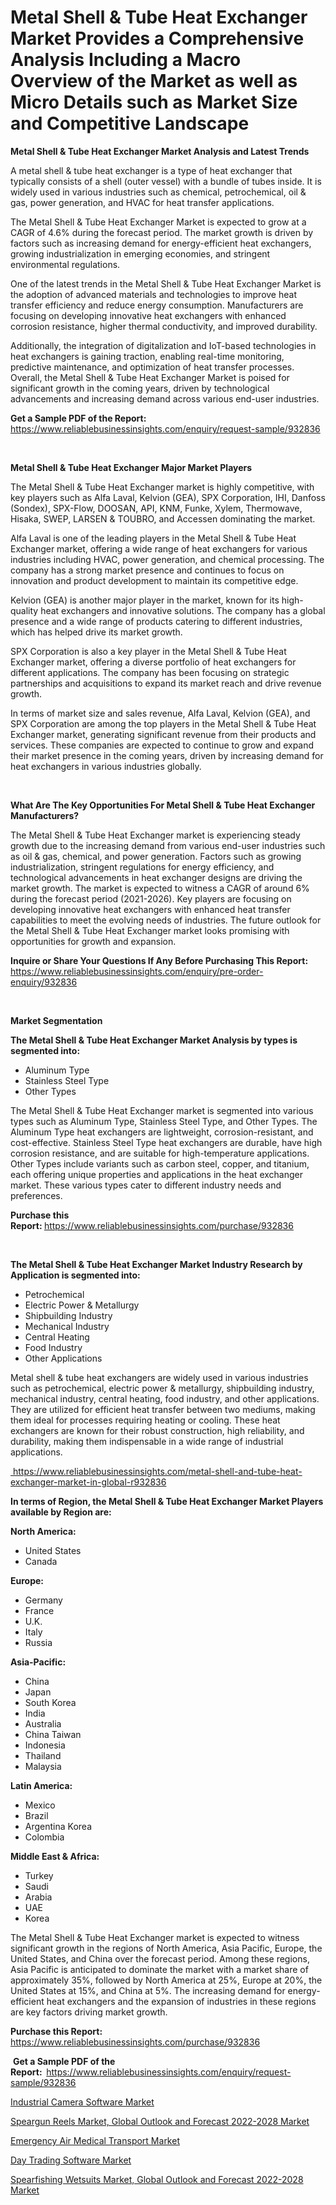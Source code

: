 <p><h1>Metal Shell & Tube Heat Exchanger Market Provides a Comprehensive Analysis Including a Macro Overview of the Market as well as Micro Details such as Market Size and Competitive Landscape</h1></p><p><strong>Metal Shell & Tube Heat Exchanger Market Analysis and Latest Trends</strong></p>
<p><p>A metal shell & tube heat exchanger is a type of heat exchanger that typically consists of a shell (outer vessel) with a bundle of tubes inside. It is widely used in various industries such as chemical, petrochemical, oil & gas, power generation, and HVAC for heat transfer applications.</p><p>The Metal Shell & Tube Heat Exchanger Market is expected to grow at a CAGR of 4.6% during the forecast period. The market growth is driven by factors such as increasing demand for energy-efficient heat exchangers, growing industrialization in emerging economies, and stringent environmental regulations.</p><p>One of the latest trends in the Metal Shell & Tube Heat Exchanger Market is the adoption of advanced materials and technologies to improve heat transfer efficiency and reduce energy consumption. Manufacturers are focusing on developing innovative heat exchangers with enhanced corrosion resistance, higher thermal conductivity, and improved durability.</p><p>Additionally, the integration of digitalization and IoT-based technologies in heat exchangers is gaining traction, enabling real-time monitoring, predictive maintenance, and optimization of heat transfer processes. Overall, the Metal Shell & Tube Heat Exchanger Market is poised for significant growth in the coming years, driven by technological advancements and increasing demand across various end-user industries.</p></p>
<p><strong>Get a Sample PDF of the Report:&nbsp;</strong> <a href="https://www.reliablebusinessinsights.com/enquiry/request-sample/932836">https://www.reliablebusinessinsights.com/enquiry/request-sample/932836</a></p>
<p>&nbsp;</p>
<p><strong>Metal Shell & Tube Heat Exchanger Major Market Players</strong></p>
<p><p>The Metal Shell & Tube Heat Exchanger market is highly competitive, with key players such as Alfa Laval, Kelvion (GEA), SPX Corporation, IHI, Danfoss (Sondex), SPX-Flow, DOOSAN, API, KNM, Funke, Xylem, Thermowave, Hisaka, SWEP, LARSEN & TOUBRO, and Accessen dominating the market.</p><p>Alfa Laval is one of the leading players in the Metal Shell & Tube Heat Exchanger market, offering a wide range of heat exchangers for various industries including HVAC, power generation, and chemical processing. The company has a strong market presence and continues to focus on innovation and product development to maintain its competitive edge.</p><p>Kelvion (GEA) is another major player in the market, known for its high-quality heat exchangers and innovative solutions. The company has a global presence and a wide range of products catering to different industries, which has helped drive its market growth.</p><p>SPX Corporation is also a key player in the Metal Shell & Tube Heat Exchanger market, offering a diverse portfolio of heat exchangers for different applications. The company has been focusing on strategic partnerships and acquisitions to expand its market reach and drive revenue growth.</p><p>In terms of market size and sales revenue, Alfa Laval, Kelvion (GEA), and SPX Corporation are among the top players in the Metal Shell & Tube Heat Exchanger market, generating significant revenue from their products and services. These companies are expected to continue to grow and expand their market presence in the coming years, driven by increasing demand for heat exchangers in various industries globally.</p></p>
<p>&nbsp;</p>
<p><strong>What Are The Key Opportunities For Metal Shell & Tube Heat Exchanger Manufacturers?</strong></p>
<p><p>The Metal Shell & Tube Heat Exchanger market is experiencing steady growth due to the increasing demand from various end-user industries such as oil & gas, chemical, and power generation. Factors such as growing industrialization, stringent regulations for energy efficiency, and technological advancements in heat exchanger designs are driving the market growth. The market is expected to witness a CAGR of around 6% during the forecast period (2021-2026). Key players are focusing on developing innovative heat exchangers with enhanced heat transfer capabilities to meet the evolving needs of industries. The future outlook for the Metal Shell & Tube Heat Exchanger market looks promising with opportunities for growth and expansion.</p></p>
<p><strong>Inquire or Share Your Questions If Any Before Purchasing This Report:</strong> <a href="https://www.reliablebusinessinsights.com/enquiry/pre-order-enquiry/932836">https://www.reliablebusinessinsights.com/enquiry/pre-order-enquiry/932836</a></p>
<p>&nbsp;</p>
<p><strong>Market Segmentation</strong></p>
<p><strong>The Metal Shell & Tube Heat Exchanger Market Analysis by types is segmented into:</strong></p>
<p><ul><li>Aluminum Type</li><li>Stainless Steel Type</li><li>Other Types</li></ul></p>
<p><p>The Metal Shell & Tube Heat Exchanger market is segmented into various types such as Aluminum Type, Stainless Steel Type, and Other Types. The Aluminum Type heat exchangers are lightweight, corrosion-resistant, and cost-effective. Stainless Steel Type heat exchangers are durable, have high corrosion resistance, and are suitable for high-temperature applications. Other Types include variants such as carbon steel, copper, and titanium, each offering unique properties and applications in the heat exchanger market. These various types cater to different industry needs and preferences.</p></p>
<p><strong>Purchase this Report:&nbsp;</strong><a href="https://www.reliablebusinessinsights.com/purchase/932836">https://www.reliablebusinessinsights.com/purchase/932836</a></p>
<p>&nbsp;</p>
<p><strong>The Metal Shell & Tube Heat Exchanger Market Industry Research by Application is segmented into:</strong></p>
<p><ul><li>Petrochemical</li><li>Electric Power & Metallurgy</li><li>Shipbuilding Industry</li><li>Mechanical Industry</li><li>Central Heating</li><li>Food Industry</li><li>Other Applications</li></ul></p>
<p><p>Metal shell & tube heat exchangers are widely used in various industries such as petrochemical, electric power & metallurgy, shipbuilding industry, mechanical industry, central heating, food industry, and other applications. They are utilized for efficient heat transfer between two mediums, making them ideal for processes requiring heating or cooling. These heat exchangers are known for their robust construction, high reliability, and durability, making them indispensable in a wide range of industrial applications.</p></p>
<p><a href="https://www.reliablebusinessinsights.com/metal-shell-and-tube-heat-exchanger-market-in-global-r932836">&nbsp;https://www.reliablebusinessinsights.com/metal-shell-and-tube-heat-exchanger-market-in-global-r932836</a></p>
<p><strong>In terms of Region, the Metal Shell & Tube Heat Exchanger Market Players available by Region are:</strong></p>
<p>
    <p> <strong> North America: </strong>
        <ul>
            <li>United States</li>
            <li>Canada</li>
        </ul>
        </p> 
    <p> <strong> Europe: </strong>
        <ul>
            <li>Germany</li>
            <li>France</li>
            <li>U.K.</li>
            <li>Italy</li>
            <li>Russia</li>
        </ul>
        </p> 
    <p> <strong> Asia-Pacific: </strong>
        <ul>
            <li>China</li>
            <li>Japan</li>
            <li>South Korea</li>
            <li>India</li>
            <li>Australia</li>
            <li>China Taiwan</li>
            <li>Indonesia</li>
            <li>Thailand</li>
            <li>Malaysia</li>
        </ul>
        </p> 
    <p> <strong> Latin America: </strong>
        <ul>
            <li>Mexico</li>
            <li>Brazil</li>
            <li>Argentina Korea</li>
            <li>Colombia</li>
        </ul>
        </p> 
    <p> <strong> Middle East & Africa: </strong>
        <ul>
            <li>Turkey</li>
            <li>Saudi</li>
            <li>Arabia</li>
            <li>UAE</li>
            <li>Korea</li>
        </ul>
    </p>
    </p>
<p><p>The Metal Shell & Tube Heat Exchanger market is expected to witness significant growth in the regions of North America, Asia Pacific, Europe, the United States, and China over the forecast period. Among these regions, Asia Pacific is anticipated to dominate the market with a market share of approximately 35%, followed by North America at 25%, Europe at 20%, the United States at 15%, and China at 5%. The increasing demand for energy-efficient heat exchangers and the expansion of industries in these regions are key factors driving market growth.</p></p>
<p><strong>Purchase this Report: </strong><a href="https://www.reliablebusinessinsights.com/purchase/932836">https://www.reliablebusinessinsights.com/purchase/932836</a></p>
<p>&nbsp;<strong>Get a Sample PDF of the Report:&nbsp;&nbsp;</strong><a href="https://www.reliablebusinessinsights.com/enquiry/request-sample/932836">https://www.reliablebusinessinsights.com/enquiry/request-sample/932836</a></p>
<p><strong></strong></p>
<p><p><a href="https://medium.com/@kstephensonlo/global-industrial-camera-software-market-sector-2024-2031-market-metrics-and-market-strategic-b236fbc5152b">Industrial Camera Software Market</a></p><p><a href="https://issuu.com/reportprime-2/docs/speargun-reels-market-global-outloo_4a39ac6506ee09">Speargun Reels Market, Global Outlook and Forecast 2022-2028 Market</a></p><p><a href="https://medium.com/@kstephensonlo/an-in-depth-analysis-of-the-global-emergency-air-medical-transport-market-scope-and-its-rapid-a145dd46681d">Emergency Air Medical Transport Market</a></p><p><a href="https://medium.com/@kstephensonlo/day-trading-software-market-research-report-exploring-market-size-and-revenue-analysis-for-day-209d6a7f9f7c">Day Trading Software Market</a></p><p><a href="https://issuu.com/reportprime-2/docs/spearfishing-wetsuits-market-global_1b1561cad34c56">Spearfishing Wetsuits Market, Global Outlook and Forecast 2022-2028 Market</a></p></p>